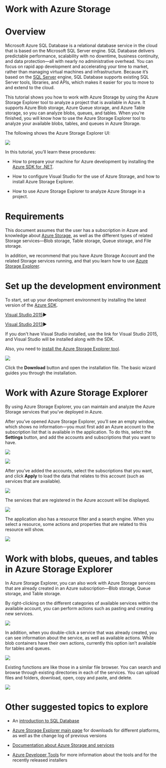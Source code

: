 # Work with Azure Storage

Overview
========

Microsoft Azure SQL Database is a relational database service in the
cloud that is based on the Microsoft SQL Server engine. SQL Database
delivers predictable performance, scalability with no downtime, business
continuity, and data protection—all with nearly no administrative
overhead. You can focus on rapid app development and accelerating your
time to market, rather than managing virtual machines and
infrastructure. Because it’s based on the [SQL
Server](https://msdn.microsoft.com/library/bb545450.aspx) engine, SQL
Database supports existing SQL Server tools, libraries, and APIs, which
makes it easier for you to move to and extend to the cloud.

This tutorial shows you how to work with Azure Storage by using the
Azure Storage Explorer tool to analyze a project that is available in
Azure. It supports Azure Blob storage, Azure Queue storage, and Azure
Table storage, so you can analyze blobs, queues, and tables. When you’re
finished, you will know how to use the Azure Storage Explorer tool to
analyze your available blobs, tables, and queues in Azure Storage.

The following shows the Azure Storage Explorer UI:

![](https://whitepapershealth.blob.core.windows.net/azurestorage/image1.png)

In this tutorial, you’ll learn these procedures:

-   How to prepare your machine for Azure development by installing the
    [Azure SDK for .NET](https://azure.com/tools).

-   How to configure Visual Studio for the use of Azure Storage, and how
    to install Azure Storage Explorer.

-   How to use Azure Storage Explorer to analyze Azure Storage in
    a project.

Requirements
============

This document assumes that the user has a subscription in Azure and
knowledge about [Azure
Storage](https://azure.microsoft.com/es-es/documentation/articles/storage-introduction),
as well as the different types of related Storage services—Blob storage,
Table storage, Queue storage, and File storage.

In addition, we recommend that you have Azure Storage Account and the
related Storage services running, and that you learn how to use [Azure
Storage Explorer](http://storageexplorer.com/).

Set up the development environment
==================================

To start, set up your development environment by installing the latest
version of the [Azure
SDK](https://www.microsoft.com/web/handlers/webpi.ashx/getinstaller/VWDOrVs2015AzurePack.appids).

[Visual Studio
2015](https://go.microsoft.com/fwlink/?linkid=746481&clcid=0x409)▶

[Visual Studio
2013](https://go.microsoft.com/fwlink/?linkid=746482&clcid=0x409)▶

If you don't have Visual Studio installed, use the link for Visual
Studio 2015, and Visual Studio will be installed along with the SDK.

Also, you need to [install the Azure Storage Explorer
tool](http://storageexplorer.com/).

![](https://whitepapershealth.blob.core.windows.net/azurestorage/image2.png)

Click the **Download** button and open the installation file. The basic
wizard guides you through the installation.

Work with Azure Storage Explorer
================================

By using Azure Storage Explorer, you can maintain and analyze the Azure
Storage services that you’ve deployed in Azure.

After you’ve opened Azure Storage Explorer, you’ll see an empty window,
which shows no information—you must first add an Azure account to the
subscription list that is available in the application. To do this,
select the **Settings** button, and add the accounts and subscriptions
that you want to have.

![](https://whitepapershealth.blob.core.windows.net/azurestorage/image3.png)

![](https://whitepapershealth.blob.core.windows.net/azurestorage/image4.png)

After you’ve added the accounts, select the subscriptions that you want,
and click **Apply** to load the data that relates to this account (such
as services that are available).

![](https://whitepapershealth.blob.core.windows.net/azurestorage/image5.png)

The services that are registered in the Azure account will be displayed.

![](https://whitepapershealth.blob.core.windows.net/azurestorage/image6.png)

The application also has a resource filter and a search engine. When you
select a resource, some actions and properties that are related to this
resource will show.

![](https://whitepapershealth.blob.core.windows.net/azurestorage/image7.png)

Work with blobs, queues, and tables in Azure Storage Explorer
=============================================================

In Azure Storage Explorer, you can also work with Azure Storage services
that are already created in an Azure subscription—Blob storage, Queue
storage, and Table storage.

By right-clicking on the different categories of available services
within the available account, you can perform actions such as pasting
and creating new services.

![](https://whitepapershealth.blob.core.windows.net/azurestorage/image8.png)

In addition, when you double-click a service that was already created,
you can see information about the service, as well as available actions.
While blob containers have their own actions, currently this option
isn’t available for tables and queues.

![](https://whitepapershealth.blob.core.windows.net/azurestorage/image9.png)

Existing functions are like those in a similar file browser. You can
search and browse through existing directories in each of the services.
You can upload files and folders, download, open, copy and paste, and
delete.

![](https://whitepapershealth.blob.core.windows.net/azurestorage/image10.png)

Other suggested topics to explore
=================================

-   An [introduction to SQL
    Database](https://azure.microsoft.com/en-us/documentation/articles/sql-database-technical-overview/)

-   [Azure Storage Explorer main page](http://storageexplorer.com/) for
    downloads for different platforms, as well as the change log of
    previous versions

-   [Documentation about Azure Storage and
    services](https://azure.microsoft.com/en-us/documentation/services/storage/)

-   [Azure Developer Tools](http://azure.com/tools) for more information
    about the tools and for the recently released installers

